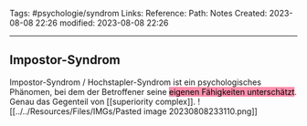 Tags: #psychologie/syndrom 
Links: 
Reference:
Path: Notes
Created: 2023-08-08 22:26
modified: 2023-08-08 22:26
___
## Impostor-Syndrom

Impostor-Syndrom / Hochstapler-Syndrom ist ein psychologisches Phänomen, bei dem der Betroffener seine <mark style="background: #FF5582A6;">eigenen Fähigkeiten  unterschätzt</mark>. 
Genau das Gegenteil von [[superiority complex]].
![[../../Resources/Files/IMGs/Pasted image 20230808233110.png]]